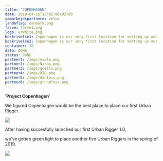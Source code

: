 ```yaml
---
title: "COPENHAGEN"
date: 2018-04-16T12:02:06+02:00
samarbejdspartnere: velux
landeflag: denmark.png
farve: farve1.png
logo: urwhite.png
beskrivelse1: Copenhagen is our very first location for setting up our first Urban Rigger prototype. The project is finished and this version is 1.0, and is available for purchase now. 
beskrivelse2: Copenhagen is our very first location for setting up our first Urban Rigger prototype. The project is finished and this version is 1.0, and is available for purchase now. The Urban Rigger is designed by Bjarke Ingelse and is our very first prototype. We'll use this to further workout better and more sustainble versions of Urban Rigger.
container: 12
dato: DONE
status: DONE
partner1: /imgs/miele.png
partner2: /imgs/Niras.png
partner3: /imgs/qcells.png
partner4: /imgs/BIG.png
partner5: /imgs/danfoss.png
partner6: /imgs/grundfoss.png
---
```


'**Project Copenhagen**'

We figured Copenhagen would be the best place to place our first Urban Rigger.

<img src="../../imgs/refshale.jpg">

After having succesfully launched our first Urban Rigger 1.0,

we've gotten green light to place another five Urban Riggers in the spring of 2019.


<img src="../../imgs/forside.jpg">